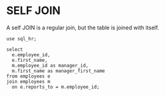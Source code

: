 # SELF JOIN

A self JOIN is a regular join, but the table is joined with itself.

```
use sql_hr;

select 
  e.employee_id,
  e.first_name,
  m.employee_id as manager_id,
  m.first_name as manager_first_name
from employees e
join employees m
  on e.reports_to = m.employee_id;
```